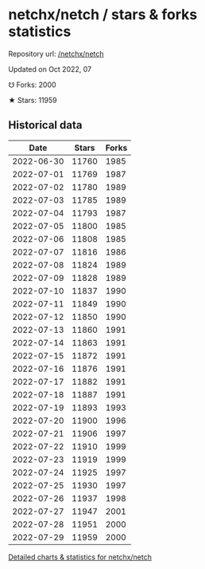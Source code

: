 # netchx/netch / stars & forks statistics

Repository url: [/netchx/netch](https://github.com/netchx/netch)

Updated on Oct 2022, 07

☋ Forks: 2000

★ Stars: 11959

## Historical data
| Date | Stars | Forks |
|------|-------|-------|
| 2022-06-30 | 11760 | 1985 | 
| 2022-07-01 | 11769 | 1987 | 
| 2022-07-02 | 11780 | 1989 | 
| 2022-07-03 | 11785 | 1989 | 
| 2022-07-04 | 11793 | 1987 | 
| 2022-07-05 | 11800 | 1985 | 
| 2022-07-06 | 11808 | 1985 | 
| 2022-07-07 | 11816 | 1986 | 
| 2022-07-08 | 11824 | 1989 | 
| 2022-07-09 | 11828 | 1989 | 
| 2022-07-10 | 11837 | 1990 | 
| 2022-07-11 | 11849 | 1990 | 
| 2022-07-12 | 11850 | 1990 | 
| 2022-07-13 | 11860 | 1991 | 
| 2022-07-14 | 11863 | 1991 | 
| 2022-07-15 | 11872 | 1991 | 
| 2022-07-16 | 11876 | 1991 | 
| 2022-07-17 | 11882 | 1991 | 
| 2022-07-18 | 11887 | 1991 | 
| 2022-07-19 | 11893 | 1993 | 
| 2022-07-20 | 11900 | 1996 | 
| 2022-07-21 | 11906 | 1997 | 
| 2022-07-22 | 11910 | 1999 | 
| 2022-07-23 | 11919 | 1999 | 
| 2022-07-24 | 11925 | 1997 | 
| 2022-07-25 | 11930 | 1997 | 
| 2022-07-26 | 11937 | 1998 | 
| 2022-07-27 | 11947 | 2001 | 
| 2022-07-28 | 11951 | 2000 | 
| 2022-07-29 | 11959 | 2000 | 


[Detailed charts & statistics for netchx/netch](https://reviewgithub.com/rep/netchx/netch)
